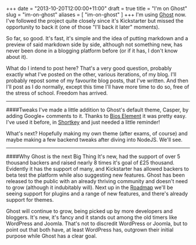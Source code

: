 +++
date = "2013-10-20T12:00:00+11:00"
draft = true
title = "I'm on Ghost"
slug = "im-on-ghost"
aliases = [
	"im-on-ghost"
]
+++
I'm using [Ghost](http://tryghost.org/) now. I've followed the project quite closely since it's Kickstarter but missed the opportunity to back it (one of those "I'll back it later" moments).  

So far, so good. It's fast, it's simple and the idea of putting markdown and a preview of said markdown side by side, although not something new, has never been done in a blogging platform before (or if it has, I don't know about it).  

What do I intend to post here? That's a very good question, probably exactly what I've posted on the other, various iterations, of my blog. I'll probably repost some of my favourite blog posts, that I've written. And then I'll post as I do normally, except this time I'll have more time to do so, free of the stress of school. Freedom has arrived.  

---
####Tweaks
I've made a little addition to Ghost's default theme, Casper, by adding Google+ comments to it. Thanks to [Bios Element](http://bioselemental.com/ghost-adding-google-comments/) it was pretty easy. I've used it before, in [Shortkey](https://shortkey.in/) and just needed a little reminder!  

What's next? Hopefully making my own theme (after exams, of course) and maybe making a few backend tweaks after diving into NodeJS. We'll see.

---
####Why Ghost is the next Big Thing
It's new, had the support of over 5 thousand backers and raised nearly 8 times it's goal of £25 thousand. Evidently it has the support of many, and Kickstarter has allowed backers to beta test the platform while also suggesting new features. Ghost has been released to the public with an already thriving community and doesn't need to grow (although it indubitably will). Next up in the [Roadmap](https://github.com/TryGhost/ghost/wiki/Roadmap) we'll be seeing support for plugins and a range of new features, and there's already support for themes.  

Ghost will continue to grow, being picked up by more developers and bloggers. It's new, it's fancy and it stands out among the old timers like WordPress and Joomla. That's not to discredit WordPress or Joomla, but to point out that both have, at least WordPress has, outgrown their initial purpose while Ghost has a clear goal.
